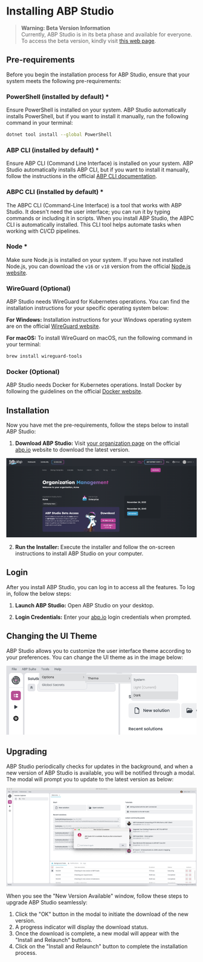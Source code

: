 # Installing ABP Studio

> **Warning: Beta Version Information**\
> Currently, ABP Studio is in its beta phase and available for everyone. To access the beta version, kindly visit [this web page](https://abp.io/studio).

## Pre-requirements

Before you begin the installation process for ABP Studio, ensure that your system meets the following pre-requirements:

### PowerShell (installed by default) *
Ensure PowerShell is installed on your system. 
ABP Studio automatically installs PowerShell, but if you want to install it manually, run the following command in your terminal:

   ```bash
   dotnet tool install --global PowerShell
   ```

### ABP CLI (installed by default) *
Ensure ABP CLI (Command Line Interface) is installed on your system. 
ABP Studio automatically installs ABP CLI, but if you want to install it manually, follow the instructions in the official [ABP CLI documentation](../cli). 

### ABPC CLI (installed by default) *
The ABPC CLI (Command-Line Interface) is a tool that works with ABP Studio. It doesn't need the user interface; you can run it by typing commands or including it in scripts. When you install ABP Studio, the ABPC CLI is automatically installed. This CLI tool helps automate tasks when working with CI/CD pipelines.

### Node *
Make sure Node.js is installed on your system. If you have not installed Node.js, you can download the `v16` or `v18` version from the official [Node.js website](https://nodejs.org/).

### WireGuard (Optional) 
ABP Studio needs WireGuard for Kubernetes operations. You can find the installation instructions for your specific operating system below:

**For Windows:** 
Installation instructions for your Windows operating system are on the official [WireGuard website](https://www.wireguard.com/).

**For macOS:**
To install WireGuard on macOS, run the following command in your terminal:

```bash
brew install wireguard-tools
```

### Docker (Optional) 
ABP Studio needs Docker for Kubernetes operations. Install Docker by following the guidelines on the official [Docker website](https://docs.docker.com/get-docker/).

## Installation
Now you have met the pre-requirements, follow the steps below to install ABP Studio:

1. **Download ABP Studio:** Visit [your organization page](https://abp.io/my-organizations) on the official [abp.io](https://abp.io/) website to download the latest version.

![abp-studio-beta-access](./images/abp-studio-beta-access.png)


2. **Run the Installer:** Execute the installer and follow the on-screen instructions to install ABP Studio on your computer.

## Login
After you install ABP Studio, you can log in to access all the features. To log in, follow the below steps:

1. **Launch ABP Studio:** Open ABP Studio on your desktop.

2. **Login Credentials:** Enter your [abp.io](https://abp.io/) login credentials when prompted.

## Changing the UI Theme
ABP Studio allows you to customize the user interface theme according to your preferences. You can change the UI theme as in the image below:

![preference-theme-change](./images/preference-theme-change.png)

## Upgrading
ABP Studio periodically checks for updates in the background, and when a new version of ABP Studio is available, you will be notified through a modal. 
The modal will prompt you to update to the latest version as below:

![new-version-available-window](./images/new-version-available-window.png)

When you see the "New Version Available" window, follow these steps to upgrade ABP Studio seamlessly:

1. Click the "OK" button in the modal to initiate the download of the new version.
2. A progress indicator will display the download status.
3. Once the download is complete, a new modal will appear with the "Install and Relaunch" buttons.
4. Click on the "Install and Relaunch" button to complete the installation process.
